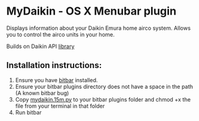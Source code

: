 
# MyDaikin - OS X Menubar plugin

Displays information about your Daikin Emura home airco system. Allows you to control the airco units in your home.

Builds on Daikin API [library](https://github.com/ael-code/daikin-control)

## Installation instructions: 

1. Ensure you have [bitbar](https://github.com/matryer/bitbar/releases/latest) installed.
2. Ensure your bitbar plugins directory does not have a space in the path (A known bitbar bug)
3. Copy [mydaikin.15m.py](mydaikin.15m.py) to your bitbar plugins folder and chmod +x the file from your terminal in that folder
4. Run bitbar
